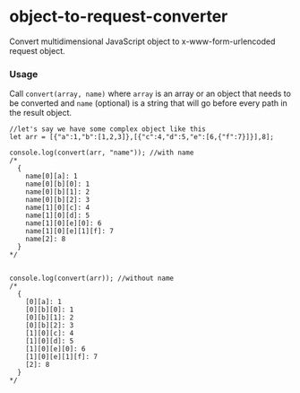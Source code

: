 # object-to-request-converter
Convert multidimensional JavaScript object to x-www-form-urlencoded request object.

### Usage

Call `convert(array, name)` where `array` is an array or an object that needs to be converted and `name` (optional) is a string that will go before every path in the result object.
```
//let's say we have some complex object like this
let arr = [{"a":1,"b":[1,2,3]},[{"c":4,"d":5,"e":[6,{"f":7}]}],8];

console.log(convert(arr, "name")); //with name
/*
  {
    name[0][a]: 1
    name[0][b][0]: 1
    name[0][b][1]: 2
    name[0][b][2]: 3
    name[1][0][c]: 4
    name[1][0][d]: 5
    name[1][0][e][0]: 6
    name[1][0][e][1][f]: 7
    name[2]: 8
  }
*/


console.log(convert(arr)); //without name
/*
  {
    [0][a]: 1
    [0][b][0]: 1
    [0][b][1]: 2
    [0][b][2]: 3
    [1][0][c]: 4
    [1][0][d]: 5
    [1][0][e][0]: 6
    [1][0][e][1][f]: 7
    [2]: 8
  }
*/
```

